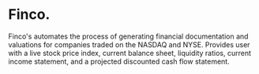 # Finco.
Finco's automates the process of generating financial documentation and valuations for companies traded on the NASDAQ and NYSE. Provides user with a live stock price index, current balance sheet, liquidity ratios, current income statement, and a projected discounted cash flow statement.
